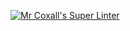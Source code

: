 [![Mr Coxall's Super Linter](https://github.com/ICS4U-Programming-Sarah/Unit4-02-Java-InsertSort/workflows/Mr%20Coxall's%20Super%20Linter/badge.svg)](https://github.com/ICS4U-Programming-Sarah/Unit4-02-Java-InsertSort/actions/)
